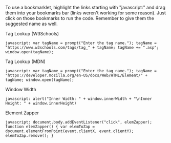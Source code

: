 To use a bookmarklet, highlight the links starting with "javascript:" and drag them into your bookmarks bar (links weren't working for some reason). Just click on those bookmarks to run the code. Remember to give them the suggested name as well.

Tag Lookup (W3Schools)  

    javascript: var tagName = prompt("Enter the tag name."); tagName = "https://www.w3schools.com/tags/tag_" + tagName; tagName += ".asp"; window.open(tagName);
    
Tag Lookup (MDN)  

    javascript: var tagName = prompt("Enter the tag name."); tagName = "https://developer.mozilla.org/en-US/docs/Web/HTML/Element/" + tagName; window.open(tagName);
    
Window Width

    javascript: alert("Inner Width: " + window.innerWidth + "\nInner Height: " + window.innerHeight)

Element Zapper

    javascript: document.body.addEventListener("click", elemZapper); function elemZapper() { var elemToZap = document.elementFromPoint(event.clientX, event.clientY); elemToZap.remove(); }
